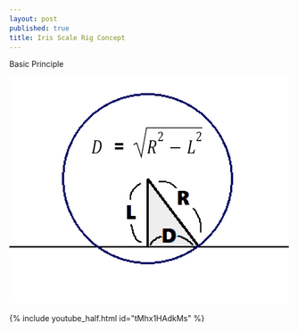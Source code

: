 ```yaml
---
layout: post
published: true
title: Iris Scale Rig Concept
---
```


Basic Principle 

<img src="/images/Iris_Scale_Basic_Principle.png"/>

<!-- 일반적인 비디오 링크와 달리 이미지 옆에 붙일 수 없는 듯 -->
{% include youtube_half.html id="tMhx1HAdkMs" %}



<script src="https://gist.github.com/ki68/a789a57f3d8e5c06d00dadf0e47a55ab.js"></script>


